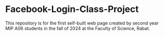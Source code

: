 # Facebook-Login-Class-Project
This repository is for the first self-built web page created by second year MIP A06 students in the fall of 2024 at the Faculty of Science, Rabat.
